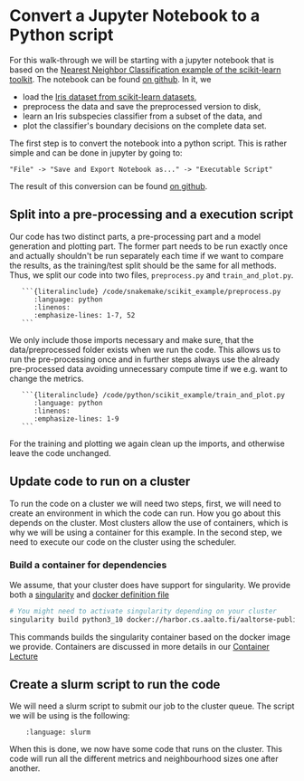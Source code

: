 # Convert a Jupyter Notebook to a Python script

For this walk-through we will be starting with
a jupyter notebook that is based on the
[Nearest Neighbor Classification example of the scikit-learn
toolkit](https://scikit-learn.org/stable/auto_examples/neighbors/plot_classification.html). The
notebook can be found [on github](https://github.com/coderefinery/TTT4HPC_parallel_workflows/blob/main/content/code/jupyter/knn_iris.ipynb). 
In it, we 

- load the [Iris dataset from scikit-learn datasets](https://scikit-learn.org/stable/auto_examples/datasets/plot_iris_dataset.html),
- preprocess the data and save the preprocessed version to disk,
- learn an Iris subspecies classifier from a subset of the data, and
- plot the classifier's boundary decisions on the complete data set.

The first step is to convert the notebook into a python script. This is rather simple and can be done in jupyter by going to:

```
"File" -> "Save and Export Notebook as..." -> "Executable Script"
```

The result of this conversion can be found [on github](https://github.com/coderefinery/TTT4HPC_parallel_workflows/blob/main/content/code/python/scikit_example/knn_iris.py).

## Split into a pre-processing and a execution script

Our code has two distinct parts, a pre-processing part and a model generation and plotting part.
The former part needs to be run exactly once and actually shouldn't be run separately each time if we
want to compare the results, as the training/test split should be the same for all methods.
Thus, we split our code into two files, `preprocess.py` and `train_and_plot.py`.

````{toggle} train_and_plot.py
   ```{literalinclude} /code/snakemake/scikit_example/preprocess.py
      :language: python
      :linenos:
      :emphasize-lines: 1-7, 52
   ```
````

We only include those imports necessary and make sure, that the data/preprocessed folder exists when we run the code.
This allows us to run the pre-processing once and in further steps always use the already pre-processed
data avoiding unnecessary compute time if we e.g. want to change the metrics.

````{toggle} train_and_plot.py
   ```{literalinclude} /code/python/scikit_example/train_and_plot.py
      :language: python
      :linenos:
      :emphasize-lines: 1-9
   ```
````

For the training and plotting we again clean up the imports, and otherwise leave the code unchanged.

## Update code to run on a cluster

To run the code on a cluster we will need two steps, first, we will need to create an environment in
which the code can run. How you go about this depends on the cluster. Most clusters allow
the use of containers, which is why we will be using a container for this example.
In the second step, we need to execute our code on the cluster using the scheduler.

### Build a container for dependencies

We assume, that your cluster does have support for singularity. We provide both a [singularity](/code/container/singularity.def) and [docker definition file](/code/container/Dockerfile)

```bash
# You might need to activate singularity depending on your cluster
singularity build python3_10 docker://harbor.cs.aalto.fi/aaltorse-public/coderefinery/parallel-workflow:latest
```

This commands builds the singularity container based on the docker image we provide. Containers are discussed in more details in our [Container Lecture](https://coderefinery.github.io/ttt4hpc_containers/)

## Create a slurm script to run the code

We will need a slurm script to submit our job to the cluster queue. The script we will be using is the
following:

```{literalinclude} /code/slurm/scikit_example/submit_job.sh
    :language: slurm
```

When this is done, we now have some code that runs on the cluster. This code will run all the different
metrics and neighbourhood sizes one after another.
